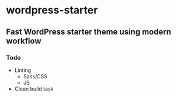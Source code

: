 # wordpress-starter
## Fast WordPress starter theme using modern workflow

### Todo
* Linting
  * Sass/CSS
  * JS
* Clean build task
